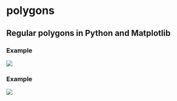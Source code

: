 # polygons
## Regular polygons in Python and Matplotlib 
### Example
![](https://github.com/nikodemusk/polygons/blob/master/polygons.png)

### Example
![](https://github.com/nikodemusk/polygons/blob/master/polygons-mono.png)
